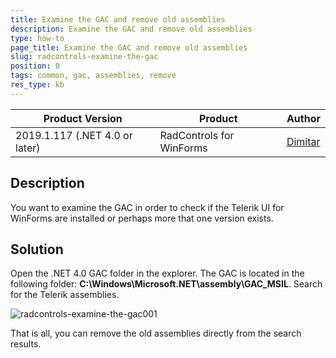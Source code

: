 ```yaml
---
title: Examine the GAC and remove old assemblies
description: Examine the GAC and remove old assemblies
type: how-to
page_title: Examine the GAC and remove old assemblies
slug: radcontrols-examine-the-gac
position: 0
tags: common, gac, assemblies, remove
res_type: kb
---
```


|Product Version|Product|Author|
|----|----|----|
|2019.1.117 (.NET 4.0 or later)|RadControls for WinForms|[Dimitar](https://www.telerik.com/blogs/author/dimitar-karamfilov)|


## Description 

You want to examine the GAC in order to check if the Telerik UI for WinForms are installed or perhaps more that one version exists. 

## Solution 

Open the .NET 4.0 GAC folder in the explorer. The GAC is located in the following folder: __C:\Windows\Microsoft.NET\assembly\GAC_MSIL__. Search for the Telerik assemblies.

![radcontrols-examine-the-gac001](images/radcontrols-examine-the-gac001.png)


That is all, you can remove the old assemblies directly from the search results. 